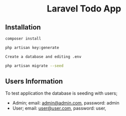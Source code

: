 <h1 align=center>Laravel Todo App</h1>

## Installation ##
```bash
composer install
```
```bash
php artisan key:generate
```
```bash
Create a database and editing .env
```
```bash
php artisan migrate --seed
```
## Users Information
To test application the database is seeding with users;
* Admin; email: admin@admin.com, password: admin
* User; email: user@user.com, password: user,

